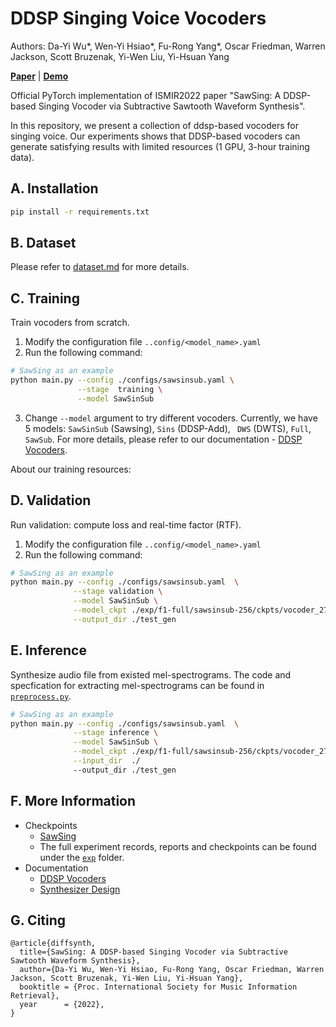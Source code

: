 # DDSP Singing Voice Vocoders
Authors: Da-Yi Wu\*, Wen-Yi Hsiao\*, Fu-Rong Yang\*, Oscar Friedman, Warren Jackson, Scott Bruzenak, Yi-Wen Liu, Yi-Hsuan Yang

[**Paper**](./docs/ismir_22_sawsing.pdf) | [**Demo**](https://ddspvocoder.github.io/ismir-demo/) 


Official PyTorch implementation of ISMIR2022 paper "SawSing: A DDSP-based Singing Vocoder via Subtractive Sawtooth Waveform Synthesis".

In this repository, we present a collection of ddsp-based vocoders for singing voice. Our experiments shows that DDSP-based vocoders can generate satisfying results with limited resources (1 GPU, 3-hour training data).

## A. Installation
```bash
pip install -r requirements.txt 
```
## B. Dataset
Please refer to [dataset.md](./docs/dataset.md) for more details.

## C. Training

Train vocoders from scratch. 
1. Modify the configuration file `..config/<model_name>.yaml`
2. Run the following command:
```bash
# SawSing as an example
python main.py --config ./configs/sawsinsub.yaml \
               --stage  training \
               --model SawSinSub
```
3. Change `--model` argument to try different vocoders. Currently, we have 5 models: `SawSinSub` (Sawsing), `Sins` (DDSP-Add), ` DWS` (DWTS), `Full`, ` SawSub`. For more details, please refer to our documentation - [DDSP Vocoders](./docs/ddsp_vocoders.md).

About our training resources:
<GPU>

## D. Validation
Run validation: compute loss and real-time factor (RTF).

1. Modify the configuration file  `..config/<model_name>.yaml`
2. Run the following command:

```bash
# SawSing as an example
python main.py --config ./configs/sawsinsub.yaml  \
              --stage validation \
              --model SawSinSub \
              --model_ckpt ./exp/f1-full/sawsinsub-256/ckpts/vocoder_27740_70.0_params.pt \
              --output_dir ./test_gen
```
## E. Inference
Synthesize audio file from existed mel-spectrograms. The code and specfication for extracting mel-spectrograms can be found in [`preprocess.py`](./preprocess.py). 

```bash
# SawSing as an example
python main.py --config ./configs/sawsinsub.yaml  \
              --stage inference \
              --model SawSinSub \
              --model_ckpt ./exp/f1-full/sawsinsub-256/ckpts/vocoder_27740_70.0_params.pt \
              --input_dir  ./
              --output_dir ./test_gen
```

## F. More Information
* Checkpoints
  * [SawSing](./exp/f1-full/sawsinsub-256/ckpts/)
  * The full experiment records, reports and checkpoints can be found under the [`exp`](./exp/) folder.
* Documentation
  * [DDSP Vocoders](./docs/ddsp_vocoders.md)
  * [Synthesizer Design](./docs/synth_demo.ipynb)

## G. Citing
```
@article{diffsynth,
  title={SawSing: A DDSP-based Singing Vocoder via Subtractive Sawtooth Waveform Synthesis},
  author={Da-Yi Wu, Wen-Yi Hsiao, Fu-Rong Yang, Oscar Friedman, Warren Jackson, Scott Bruzenak, Yi-Wen Liu, Yi-Hsuan Yang},
  booktitle = {Proc. International Society for Music Information Retrieval},
  year      = {2022},
}
```


